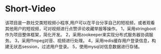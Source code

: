 # Short-Video
该项目是一款社交类短视频小程序,用户可以在平台分享自己的短视频，或者观看其他用户的短视频，可对视频进行点赞评论收藏举报等操作。 
1，采用stringboot作为项目整体框架，简化开发。 
2，采用zookeeper来实现分布式服务器协调服务。 
3，采用ffmpeg对音、视频进行处理。 
4，采用redis缓存用户登录信息，构建无状态session，过滤用户登录。 
5，使用mysql对信息数据进行存储。
